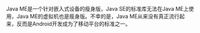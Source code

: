 Java ME是一个针对嵌入式设备的瘦身版，Java SE的标准库无法在Java ME上使用，Java ME的虚拟机也是瘦身版。不幸的是，Java ME从来没有真正流行起来，反而是Android开发成为了移动平台的标准之一。